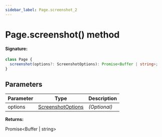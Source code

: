 ```yaml
---
sidebar_label: Page.screenshot_2
---
```


# Page.screenshot() method

#### Signature:

```typescript
class Page {
  screenshot(options?: ScreenshotOptions): Promise<Buffer | string>;
}
```

## Parameters

| Parameter | Type                                                  | Description  |
| --------- | ----------------------------------------------------- | ------------ |
| options   | [ScreenshotOptions](./puppeteer.screenshotoptions.md) | _(Optional)_ |

**Returns:**

Promise&lt;Buffer \| string&gt;
